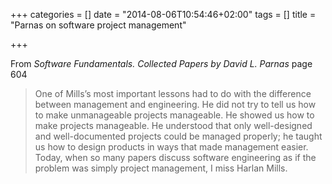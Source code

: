 +++
categories = []
date = "2014-08-06T10:54:46+02:00"
tags = []
title = "Parnas on software project management"

+++

From *Software Fundamentals. Collected Papers by David L. Parnas* page 604

> One of Mills’s most important lessons had to do with the difference between
> management and engineering. He did not try to tell us how to make unmanageable
> projects manageable. He showed us how to make projects manageable.
> He understood that only well-designed and well-documented projects could be
> managed properly; he taught us how to design products in ways that made
> management easier. Today, when so many papers discuss software engineering as if
> the problem was simply project management, I miss Harlan Mills.
